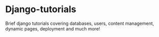 # Django-tutorials
Brief django tutorials covering databases, users, content management, dynamic pages, deployment and much more!
